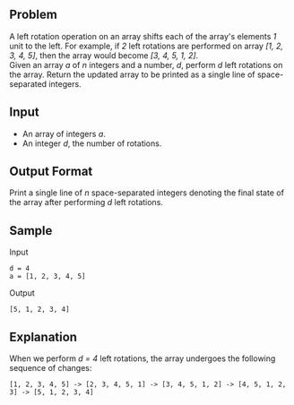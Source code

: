 ## Problem
A left rotation operation on an array shifts each of the array's elements *1* unit to the left. For example, if *2* left rotations are performed on array *[1, 2, 3, 4, 5]*, then the array would become *[3, 4, 5, 1, 2]*.  
Given an array *a* of *n* integers and a number, *d*, perform *d* left rotations on the array. Return the updated array to be printed as a single line of space-separated integers.

## Input
- An array of integers *a*.
- An integer *d*, the number of rotations.

## Output Format
Print a single line of *n* space-separated integers denoting the final state of the array after performing *d* left rotations.

## Sample
Input
```
d = 4
a = [1, 2, 3, 4, 5]
```
Output
```
[5, 1, 2, 3, 4]
```
## Explanation
When we perform *d = 4* left rotations, the array undergoes the following sequence of changes:
```
[1, 2, 3, 4, 5] -> [2, 3, 4, 5, 1] -> [3, 4, 5, 1, 2] -> [4, 5, 1, 2, 3] -> [5, 1, 2, 3, 4]
```




